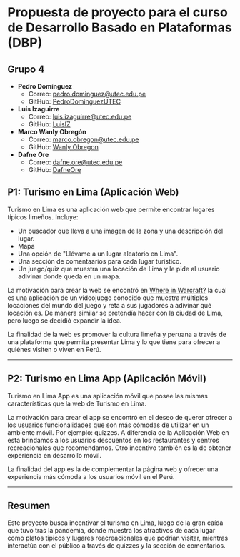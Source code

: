 # Propuesta de proyecto para el curso de Desarrollo Basado en Plataformas (DBP)

## Grupo 4
- **Pedro Domínguez** 
  - Correo: pedro.dominguez@utec.edu.pe
  - GitHub: [PedroDominguezUTEC](https://github.com/PedroDominguezUTEC)
- **Luis Izaguirre**
  - Correo: luis.izaguirre@utec.edu.pe
  - GitHub: [LuisIZ](https://github.com/LuisIZ)
- **Marco Wanly Obregón**
  - Correo: marco.obregon@utec.edu.pe
  - GitHub: [Wanly Obregon](https://github.com/wanly13)
- **Dafne Ore**
  - Correo: dafne.ore@utec.edu.pe
  - GitHub: [DafneOre](https://github.com/DafneOre)

## P1: Turismo en Lima (Aplicación Web)

Turismo en Lima es una aplicación web que permite encontrar lugares típicos limeños.
Incluye:
- Un buscador que lleva a una imagen de la zona y una descripción del lugar.
- Mapa
- Una opción de "Llévame a un lugar aleatorio en Lima".
- Una sección de comentaarios para cada lugar turístico.
- Un juego/quiz que muestra una locación de Lima y le pide al usuario adivinar donde queda en un mapa.

La motivación para crear la web se encontró en [Where in Warcraft?](https://www.kruithne.net/where-in-warcraft/) la cual es una aplicación de un videojuego conocido que muestra múltiples locaciones del mundo del juego y reta a sus jugadores a adivinar qué locación es. De manera similar se pretendía hacer con la ciudad de Lima, pero luego se decidió expandir la idea.

La finalidad de la web es promover la cultura limeña y peruana a través de una plataforma que permita presentar Lima y lo que tiene para ofrecer a quiénes visiten o viven en Perú.

---------------------------------------------
## P2: Turismo en Lima App (Aplicación Móvil)

Turismo en Lima App es una aplicación móvil que posee las mismas características que la web de Turismo en Lima.

La motivación para crear el app se encontró en el deseo de querer ofrecer a los usuarios funcionalidades que son más cómodas de utilizar en un ambiente móvil. Por ejemplo: quizzes. A diferencia de la Aplicación Web en esta brindamos a los usuarios descuentos en los restaurantes y centros recreacionales que recomendamos. Otro incentivo también es la de obtener experiencia en desarrollo móvil.

La finalidad del app es la de complementar la página web y ofrecer una experiencia más cómoda a los usuarios móvil en el Perú.

---------------------------------------------
## Resumen
Este proyecto busca incentivar el turismo en Lima, luego de la gran caída que tuvo tras la pandemia, donde muestra los atractivos de cada lugar como platos tipicos y lugares reacreacionales que podrian visitar,  mientras interactúa con el público a través de quizzes y la sección de comentarios.  


